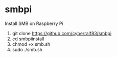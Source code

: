 # smbpi
Install SMB on Raspberry Pi 

1. git clone https://github.com/cyberralf83/smbpi
2. cd smbpiinstall
3. chmod +x smb.sh
4. sudo ./smb.sh
